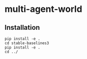 # multi-agent-world

## Installation 
```
pip install -e .
cd stable-baselines3
pip install -e .
cd ../
```